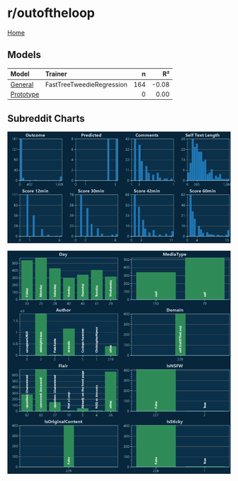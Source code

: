 # r/outoftheloop

[Home](../index.md)

## Models

|Model|Trainer|n|R²|
|:---|:---|---:|---:|
|[General](models/guess_outoftheloop_General.md)|FastTreeTweedieRegression|164|-0.08|
|[Prototype](models/guess_outoftheloop_Prototype.md)||0|0.00|

## Subreddit Charts

![r/outoftheloop Distributions](../images/guess_outoftheloop_Distributions.png "r/outoftheloop Distributions")

![r/outoftheloop Categorical](../images/guess_outoftheloop_Catagorical.png "r/outoftheloop Categorical")

